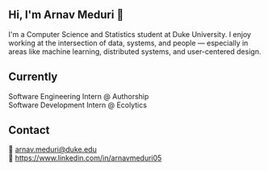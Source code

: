 ## Hi, I'm Arnav Meduri 👋

I'm a Computer Science and Statistics student at Duke University. I enjoy working at the intersection of data, systems, and people — especially in areas like machine learning, distributed systems, and user-centered design.

## Currently

Software Engineering Intern @ Authorship  
Software Development Intern @ Ecolytics  

## Contact

📧 arnav.meduri@duke.edu  
💼 https://www.linkedin.com/in/arnavmeduri05  
